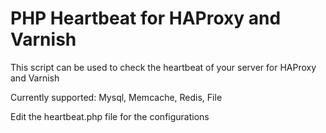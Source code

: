 # PHP Heartbeat for HAProxy and Varnish

This script can be used to check the heartbeat of your server for HAProxy and Varnish

Currently supported: Mysql, Memcache, Redis, File

Edit the heartbeat.php file for the configurations

